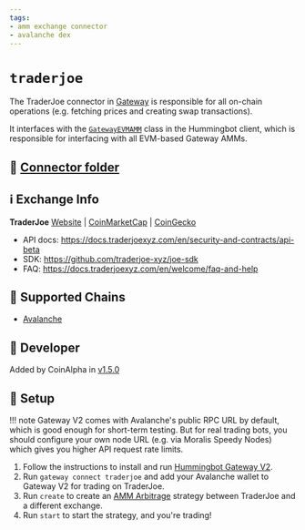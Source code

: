 ```yaml
---
tags:
- amm exchange connector
- avalanche dex
---
```


# `traderjoe`

The TraderJoe connector in [Gateway](/gateway) is responsible for all on-chain operations (e.g. fetching prices and creating swap transactions).

It interfaces with the [`GatewayEVMAMM`](https://github.com/hummingbot/hummingbot/blob/master/hummingbot/connector/gateway_EVM_AMM.py) class in the Hummingbot client, which is responsible for interfacing with all EVM-based Gateway AMMs.

## 📁 [Connector folder](https://github.com/hummingbot/hummingbot/tree/master/gateway/src/connectors/traderjoe)

## ℹ️ Exchange Info

**TraderJoe**
[Website](https://traderjoexyz.com/trade/) | [CoinMarketCap](https://coinmarketcap.com/exchanges/traderjoe/) | [CoinGecko](https://www.coingecko.com/en/exchanges/traderjoe)

* API docs: https://docs.traderjoexyz.com/en/security-and-contracts/api-beta
* SDK: https://github.com/traderjoe-xyz/joe-sdk
* FAQ: https://docs.traderjoexyz.com/en/welcome/faq-and-help

## 🔗 Supported Chains

* [Avalanche](/gateway/chains/ethereum/#avalanche)

## 👷 Developer

Added by CoinAlpha in [v1.5.0](/release-notes/1.5.0/) 

## 🔑 Setup

!!! note
    Gateway V2 comes with Avalanche's public RPC URL by default, which is good enough for short-term testing. But for real trading bots, you should configure your own node URL (e.g. via Moralis Speedy Nodes) which gives you higher API request rate limits.

1. Follow the instructions to install and run [Hummingbot Gateway V2](/gateway/).
2. Run `gateway connect traderjoe` and add your Avalanche wallet to Gateway V2 for trading on TraderJoe.
3. Run `create` to create an [AMM Arbitrage](/strategies/amm-arbitrage/) strategy between TraderJoe and a different exchange.
4. Run `start` to start the strategy, and you're trading!
